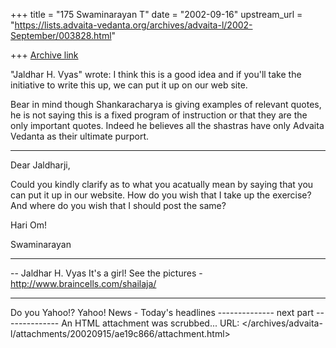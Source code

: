 +++
title = "175 Swaminarayan T"
date = "2002-09-16"
upstream_url = "https://lists.advaita-vedanta.org/archives/advaita-l/2002-September/003828.html"

+++
[Archive link](https://lists.advaita-vedanta.org/archives/advaita-l/2002-September/003828.html)



 "Jaldhar H. Vyas" wrote:
I think this is a good idea and if you'll take the initiative to write
this up, we can put it up on our web site.

Bear in mind though Shankaracharya is giving examples of relevant quotes,
he is not saying this is a fixed program of instruction or that they are
the only important quotes. Indeed he believes all the shastras have only
Advaita Vedanta as their ultimate purport.

-----------------------------------------------

Dear Jaldharji,

 Could you kindly clarify as to what you acatually mean by saying that you can put it up in our website. How do you wish that I take  up the exercise? And where do you wish that I should post the same?

Hari Om!

Swaminarayan

-----------------------------------------------------------------------
--
Jaldhar H. Vyas
It's a girl! See the pictures - http://www.braincells.com/shailaja/



---------------------------------
Do you Yahoo!?
Yahoo! News - Today's headlines
-------------- next part --------------
An HTML attachment was scrubbed...
URL: </archives/advaita-l/attachments/20020915/ae19c866/attachment.html>
